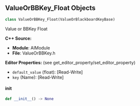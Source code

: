 ## ValueOrBBKey_Float Objects

```python
class ValueOrBBKey_Float(ValueOrBlackboardKeyBase)
```

Value or BBKey Float

**C++ Source:**

- **Module**: AIModule
- **File**: ValueOrBBKey.h

**Editor Properties:** (see get_editor_property/set_editor_property)

- ``default_value`` (float):  [Read-Write]
- ``key`` (Name):  [Read-Write]

<a id="unreal.ValueOrBBKey_Float.__init__"></a>

#### __init__

```python
def __init__() -> None
```

<a id="unreal.ValueOrBBKey_Int32"></a>